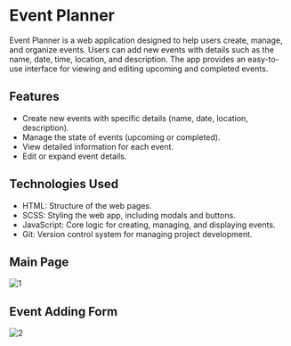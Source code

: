 # Event Planner

Event Planner is a web application designed to help users create, manage, and organize events. Users can add new events with details such as the name, date, time, location, and description. The app provides an easy-to-use interface for viewing and editing upcoming and completed events.

## Features
- Create new events with specific details (name, date, location, description).
- Manage the state of events (upcoming or completed).
- View detailed information for each event.
- Edit or expand event details.

## Technologies Used
- HTML: Structure of the web pages.
- SCSS: Styling the web app, including modals and buttons.
- JavaScript: Core logic for creating, managing, and displaying events.
- Git: Version control system for managing project development.

## Main Page
![1](https://github.com/user-attachments/assets/f9181f80-8be6-430a-acbd-e45529131f92)

## Event Adding Form
![2](https://github.com/user-attachments/assets/c5d27c20-43bc-45d2-838e-dc2d204eb655)

